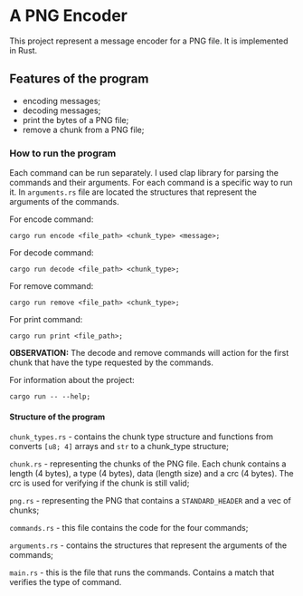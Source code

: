 # A PNG Encoder

This project represent a message
encoder for a PNG file. It is implemented
in Rust.

## Features of the program

- encoding messages;
- decoding messages;
- print the bytes of a PNG file;
- remove a chunk from a PNG file;

### How to run the program

Each command can be run separately. I used
clap library for parsing the commands and
their arguments. For each command is a specific
way to run it. In `arguments.rs` file are located
the structures that represent the arguments of the
commands.

For encode command:

```
cargo run encode <file_path> <chunk_type> <message>;
```

For decode command:

```
cargo run decode <file_path> <chunk_type>;
```

For remove command:

```
cargo run remove <file_path> <chunk_type>;
```

For print command:

```
cargo run print <file_path>;
```

**OBSERVATION:** The decode and remove commands
will action for the first chunk that have the type
requested by the commands.

For information about the project:

```
cargo run -- --help;
```

#### Structure of the program

`chunk_types.rs` - contains the chunk type
structure and functions from converts `[u8; 4]`
arrays and `str` to a chunk_type structure;

`chunk.rs` - representing the chunks of the
PNG file. Each chunk contains a length (4 bytes),
a type (4 bytes), data (length size) and a crc (4
bytes). The crc is used for verifying if the chunk
is still valid;

`png.rs` - representing the PNG that contains a
`STANDARD_HEADER` and a vec of chunks;

`commands.rs` - this file contains the code
for the four commands;

`arguments.rs` - contains the structures that
represent the arguments of the commands;

`main.rs` - this is the file that runs
the commands. Contains a match that
verifies the type of command.
